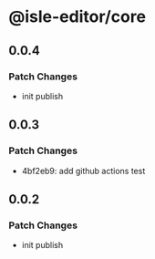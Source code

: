 # @isle-editor/core

## 0.0.4

### Patch Changes

- init publish

## 0.0.3

### Patch Changes

- 4bf2eb9: add github actions test

## 0.0.2

### Patch Changes

- init publish
